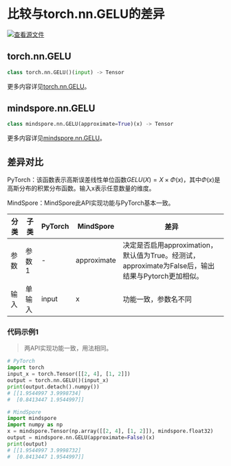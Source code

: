 # 比较与torch.nn.GELU的差异

[![查看源文件](https://mindspore-website.obs.cn-north-4.myhuaweicloud.com/website-images/r2.3.q1/resource/_static/logo_source.svg)](https://gitee.com/mindspore/docs/blob/r2.3.q1/docs/mindspore/source_zh_cn/note/api_mapping/pytorch_diff/GELU.md)

## torch.nn.GELU

```python
class torch.nn.GELU()(input) -> Tensor
```

更多内容详见[torch.nn.GELU](https://pytorch.org/docs/1.8.1/generated/torch.nn.GELU.html)。

## mindspore.nn.GELU

```python
class mindspore.nn.GELU(approximate=True)(x) -> Tensor
```

更多内容详见[mindspore.nn.GELU](https://www.mindspore.cn/docs/zh-CN/r2.3.0rc1/api_python/nn/mindspore.nn.GELU.html)。

## 差异对比

PyTorch：该函数表示高斯误差线性单位函数$GELU(X)=X\times \Phi(x)$，其中$\Phi(x)$是高斯分布的积累分布函数。输入x表示任意数量的维度。

MindSpore：MindSpore此API实现功能与PyTorch基本一致。

| 分类 | 子类  | PyTorch | MindSpore   | 差异                                                         |
| ---- | ----- | ------- | ----------- | ------------------------------------------------------------ |
|   参数   | 参数1 |    -     | approximate | 决定是否启用approximation，默认值为True。经测试，approximate为False后，输出结果与Pytorch更加相似。 |
| 输入 | 单输入 | input      | x           | 功能一致，参数名不同               |

### 代码示例1

> 两API实现功能一致，用法相同。

```python
# PyTorch
import torch
input_x = torch.Tensor([[2, 4], [1, 2]])
output = torch.nn.GELU()(input_x)
print(output.detach().numpy())
# [[1.9544997 3.9998734]
#  [0.8413447 1.9544997]]

# MindSpore
import mindspore
import numpy as np
x = mindspore.Tensor(np.array([[2, 4], [1, 2]]), mindspore.float32)
output = mindspore.nn.GELU(approximate=False)(x)
print(output)
# [[1.9544997 3.9998732]
#  [0.8413447 1.9544997]]
```
